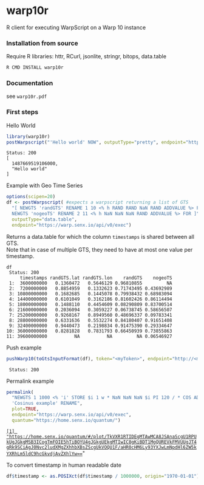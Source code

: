 # warp10r #

R client for executing WarpScript on a Warp 10 instance

### Installation from source ###

Require R libraries: httr, RCurl, jsonlite, stringr, bitops, data.table

```bash
R CMD INSTALL warp10r
```

### Documentation ###

see `warp10r.pdf`


### First steps ###

Hello World

```R
library(warp10r)
postWarpscript("'Hello world' NOW", outputType="pretty", endpoint="https://sandbox.senx.io/api/v0/exec")
```

```out
Status: 200
[
  1487669519106000,
  "Hello world"
]
```

Example with Geo Time Series

```R
options(scipen=20)
df <- postWarpscript( #expects a warpscript returning a list of GTS
  "[ NEWGTS 'randGTS' RENAME 1 10 <% h RAND RAND NaN RAND ADDVALUE %> FOR
  NEWGTS 'nogeoTS' RENAME 2 11 <% h NaN NaN NaN RAND ADDVALUE %> FOR ]",
  outputType="data.table",
  endpoint="https://warp.senx.io/api/v0/exec")
```

Returns a data.table for which the column `timestamps` is shared between all GTS.<br/>
Note that in case of multiple GTS, they need to have at most one value per timestamp.

```out
df
 Status: 200
     timestamps randGTS.lat randGTS.lon    randGTS    nogeoTS
 1:  3600000000   0.1360472   0.5646129 0.96810855         NA
 2:  7200000000   0.8854959   0.1332623 0.71743495 0.43692989
 3: 10800000000   0.1682685   0.1445078 0.79938432 0.68983094
 4: 14400000000   0.6101049   0.3162186 0.81602426 0.86114494
 5: 18000000000   0.1488110   0.4454609 0.08290809 0.83700514
 6: 21600000000   0.2036094   0.3059227 0.06738745 0.58656507
 7: 25200000000   0.9268167   0.8949560 0.48696337 0.09783341
 8: 28800000000   0.6331636   0.5532274 0.84180407 0.91651408
 9: 32400000000   0.9440473   0.2198834 0.91475390 0.29334647
10: 36000000000   0.8281828   0.7831793 0.66450939 0.73855863
11: 39600000000          NA          NA         NA 0.06546927
```

Push example

```R
pushWarp10(toGtsInputFormat(df), token="<myToken>", endpoint="http://<myEndpoint>/api/v0/update")
```

```out
 Status: 200
```

Permalink example

```R
permalink(
  "NEWGTS 1 1000 <% 'i' STORE $i 1 w * NaN NaN NaN $i PI 120 / * COS ADDVALUE %> FOR
  'Cosinus example' RENAME",
  plot=TRUE,
  endpoint="https://warp.senx.io/api/v0/exec",
  quantum="https://home.senx.io/quantum/")
```

[`[1] "https://home.senx.io/quantum/#/plot/TkVXR1RTIDEgMTAwMCA8JSAnaScgU1RPUkUgJGkgMSB3ICogTmFOIE5hTiBOYU4gJGkgUEkgMTIwIC8gKiBDT1MgQUREVkFMVUUgJT4gRk9SCiAgJ0Nvc2ludXMgZXhhbXBsZScgUkVOQU1F/aHR0cHM6Ly93YXJwLmNpdHl6ZW5kYXRhLm5ldC9hcGkvdjAvZXhlYw==`](https://home.senx.io/quantum/#/plot/TkVXR1RTIDEgMTAwMCA8JSAnaScgU1RPUkUgJGkgMSB3ICogTmFOIE5hTiBOYU4gJGkgUEkgMTIwIC8gKiBDT1MgQUREVkFMVUUgJT4gRk9SCiAgJ0Nvc2ludXMgZXhhbXBsZScgUkVOQU1F/aHR0cHM6Ly93YXJwLmNpdHl6ZW5kYXRhLm5ldC9hcGkvdjAvZXhlYw==)"

To convert timestamp in human readable date

```R
df$timestamp <- as.POSIXct(df$timestamp / 1000000, origin="1970-01-01")
```
